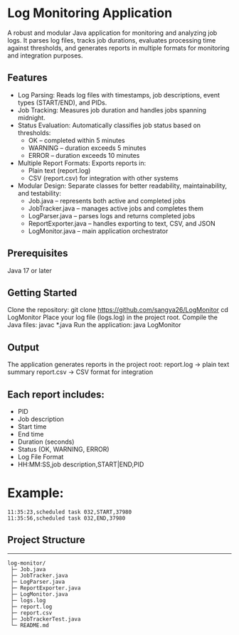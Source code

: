 
# Log Monitoring Application
A robust and modular Java application for monitoring and analyzing job logs. It parses log files, tracks job durations, evaluates processing time against thresholds, and generates reports in multiple formats for monitoring and integration purposes.

## Features
- Log Parsing: Reads log files with timestamps, job descriptions, event types (START/END), and PIDs.
- Job Tracking: Measures job duration and handles jobs spanning midnight.
- Status Evaluation: Automatically classifies job status based on thresholds:
    - OK – completed within 5 minutes
    - WARNING – duration exceeds 5 minutes
    - ERROR – duration exceeds 10 minutes
- Multiple Report Formats: Exports reports in:
    - Plain text (report.log)
    - CSV (report.csv) for integration with other systems
- Modular Design: Separate classes for better readability, maintainability, and testability:
    - Job.java – represents both active and completed jobs
    - JobTracker.java – manages active jobs and completes them
    - LogParser.java – parses logs and returns completed jobs
    - ReportExporter.java – handles exporting to text, CSV, and JSON
    - LogMonitor.java – main application orchestrator


## Prerequisites
Java 17 or later

## Getting Started
Clone the repository:
git clone https://github.com/sangya26/LogMonitor
cd LogMonitor
Place your log file (logs.log) in the project root.
Compile the Java files:
javac *.java
Run the application:
java LogMonitor

## Output
The application generates reports in the project root:
report.log → plain text summary
report.csv → CSV format for integration

## Each report includes:
- PID
- Job description
- Start time
- End time
- Duration (seconds)
- Status (OK, WARNING, ERROR)
- Log File Format
- HH:MM:SS,job description,START|END,PID

# Example:
``` 
11:35:23,scheduled task 032,START,37980
11:35:56,scheduled task 032,END,37980 
```

## Project Structure
---------------------
```
log-monitor/
 ├─ Job.java
 ├─ JobTracker.java
 ├─ LogParser.java
 ├─ ReportExporter.java
 ├─ LogMonitor.java
 ├─ logs.log
 ├─ report.log
 ├─ report.csv
 ├─ JobTrackerTest.java
 └─ README.md
```

